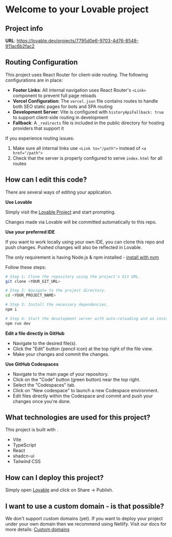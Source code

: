 # Welcome to your Lovable project

## Project info

**URL**: https://lovable.dev/projects/7795d0e6-9703-4d76-8548-911ac6b2fac2

## Routing Configuration

This project uses React Router for client-side routing. The following configurations are in place:

- **Footer Links**: All internal navigation uses React Router's `<Link>` component to prevent full page reloads
- **Vercel Configuration**: The `vercel.json` file contains routes to handle both SEO static pages for bots and SPA routing
- **Development Server**: Vite is configured with `historyApiFallback: true` to support client-side routing in development
- **Fallback**: A `_redirects` file is included in the public directory for hosting providers that support it

If you experience routing issues:

1. Make sure all internal links use `<Link to="/path">` instead of `<a href="/path">`
2. Check that the server is properly configured to serve `index.html` for all routes

## How can I edit this code?

There are several ways of editing your application.

**Use Lovable**

Simply visit the [Lovable Project](https://lovable.dev/projects/7795d0e6-9703-4d76-8548-911ac6b2fac2) and start prompting.

Changes made via Lovable will be committed automatically to this repo.

**Use your preferred IDE**

If you want to work locally using your own IDE, you can clone this repo and push changes. Pushed changes will also be reflected in Lovable.

The only requirement is having Node.js & npm installed - [install with nvm](https://github.com/nvm-sh/nvm#installing-and-updating)

Follow these steps:

```sh
# Step 1: Clone the repository using the project's Git URL.
git clone <YOUR_GIT_URL>

# Step 2: Navigate to the project directory.
cd <YOUR_PROJECT_NAME>

# Step 3: Install the necessary dependencies.
npm i

# Step 4: Start the development server with auto-reloading and an instant preview.
npm run dev
```

**Edit a file directly in GitHub**

- Navigate to the desired file(s).
- Click the "Edit" button (pencil icon) at the top right of the file view.
- Make your changes and commit the changes.

**Use GitHub Codespaces**

- Navigate to the main page of your repository.
- Click on the "Code" button (green button) near the top right.
- Select the "Codespaces" tab.
- Click on "New codespace" to launch a new Codespace environment.
- Edit files directly within the Codespace and commit and push your changes once you're done.

## What technologies are used for this project?

This project is built with .

- Vite
- TypeScript
- React
- shadcn-ui
- Tailwind CSS

## How can I deploy this project?

Simply open [Lovable](https://lovable.dev/projects/7795d0e6-9703-4d76-8548-911ac6b2fac2) and click on Share -> Publish.

## I want to use a custom domain - is that possible?

We don't support custom domains (yet). If you want to deploy your project under your own domain then we recommend using Netlify. Visit our docs for more details: [Custom domains](https://docs.lovable.dev/tips-tricks/custom-domain/)
